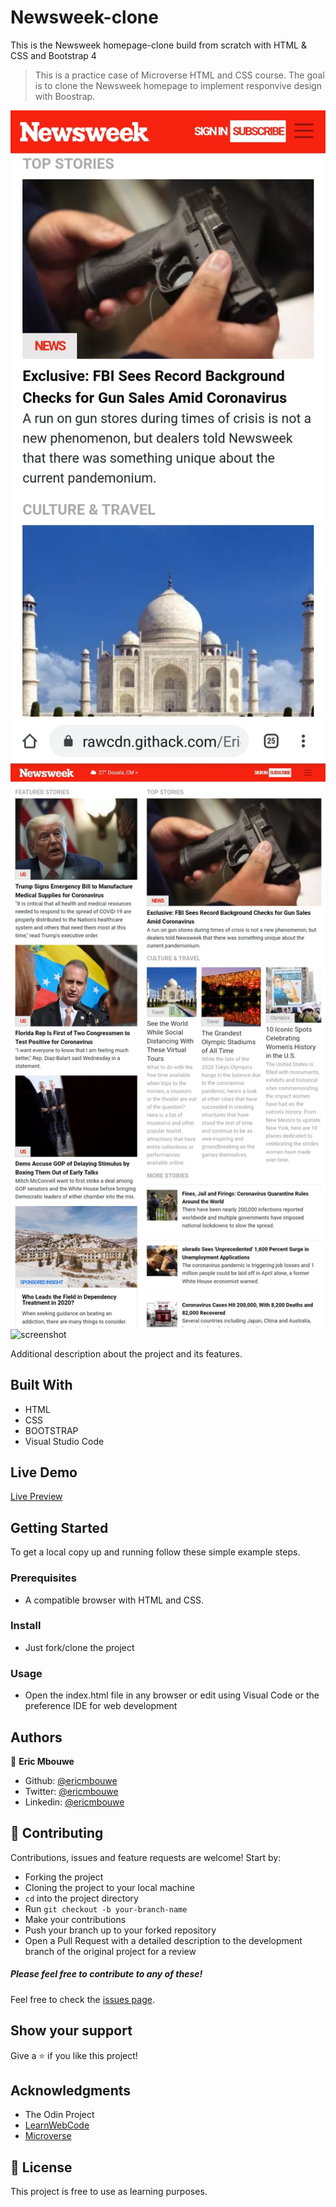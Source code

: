 # Newsweek-clone
This is the Newsweek homepage-clone build from scratch with HTML &amp; CSS and Bootstrap 4

> This is a practice case of Microverse HTML and CSS course. The goal is to clone the Newsweek homepage to implement responvive design with Boostrap.

![screenshot](./images/mobile.jpg)
![screenshot](./images/tablet.jpg)
![screenshot](./images/newsweek-screenshot.PNG)

Additional description about the project and its features.

## Built With

- HTML
- CSS
- BOOTSTRAP
- Visual Studio Code

## Live Demo

[Live Preview](https://rawcdn.githack.com/EricMbouwe/Newsweek-clone/8ef190ed7ff5795fa58d5b4a2c459d24afa99474/index.html)

## Getting Started

To get a local copy up and running follow these simple example steps.

### Prerequisites

- A compatible browser with HTML and CSS.

### Install

- Just fork/clone the project

### Usage

- Open the index.html file in any browser or edit using Visual Code or the preference IDE for web development


## Authors

👤 **Eric Mbouwe**

- Github: [@ericmbouwe](https://github.com/ericmbouwe)
- Twitter: [@ericmbouwe](https://twitter.com/ericmbouwe)
- Linkedin: [@ericmbouwe](https://www.linkedin.com/in/ericmbouwe/)

## 🤝 Contributing

Contributions, issues and feature requests are welcome! Start by:

* Forking the project
* Cloning the project to your local machine
* `cd` into the project directory
* Run `git checkout -b your-branch-name`
* Make your contributions
* Push your branch up to your forked repository
* Open a Pull Request with a detailed description to the development branch of the original project for a review

##### Please feel free to contribute to any of these!

Feel free to check the [issues page](https://github.com/EricMbouwe/Newsweek-clone/issues).

## Show your support

Give a ⭐️ if you like this project!

## Acknowledgments

- The Odin Project
- [LearnWebCode](https://www.youtube.com/channel/UCHRp19HU7Y2LwfI0Ai6WAGQ)
- [Microverse](microverse.org)

## 📝 License

This project is free to use as learning purposes.